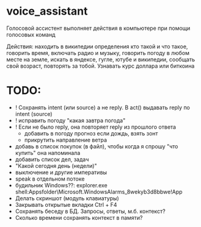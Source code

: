 # voice_assistant

Голосовой ассистент выполняет действия в компьютере при помощи голосовых команд

Действия:
находить в википедии определения кто такой и что такое,
говорить время,
включать радио и музыку,
говорить погоду в любом месте на земле,
искать в яндексе, гугле, ютубе и википедии,
сообщать свой возраст, повторять за тобой.
Узнавать курс доллара или биткоина

# TODO:
- ! Сохранять intent (или source) а не reply. В act() выдавать reply по intent (source)
- ! исправить погоду "какая завтра погода"
- ! Если не было reply, она повторяет reply из прошлого ответа
  - добавить в погоду прогноз если дождь, взять зонт
  - прикрутить направление ветра
- добавь в список покупок (в файл), чтобы когда я спрошу "что купить" она напоминала
- добавить список дел, задач
- "Какой сегодня день (недели)"
- выключение и другие императивы
- speak в отдельном потоке
- будильник Windows??:
     explorer.exe shell:Appsfolder\Microsoft.WindowsAlarms_8wekyb3d8bbwe!App
- Делать скриншот (модуль клавиатуры)
- Закрывать открытые вкладки Ctrl + F4
- Сохранять беседу в БД. Запросы, ответы, м.б. контекст?
- Сколько времени сохранять контекст в памяти?


